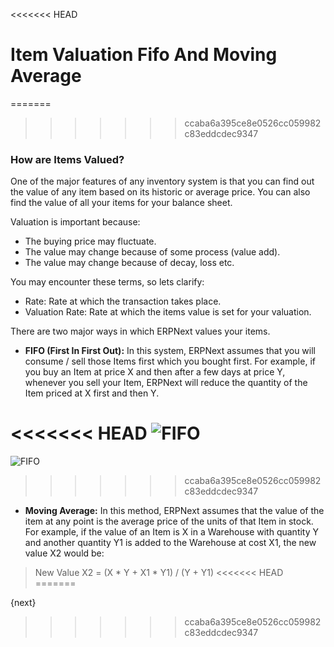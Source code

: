 <<<<<<< HEAD
# Item Valuation Fifo And Moving Average

=======
>>>>>>> ccaba6a395ce8e0526cc059982c83eddcdec9347
### How are Items Valued?

One of the major features of any inventory system is that you can find out the
value of any item based on its historic or average price. You can also find
the value of all your items for your balance sheet.

Valuation is important because:

  * The buying price may fluctuate.
  * The value may change because of some process (value add).
  * The value may change because of decay, loss etc.

You may encounter these terms, so lets clarify:

  * Rate: Rate at which the transaction takes place.
  * Valuation Rate: Rate at which the items value is set for your valuation.

There are two major ways in which ERPNext values your items.

  * **FIFO (First In First Out):** In this system, ERPNext assumes that you will consume / sell those Items first which you bought first. For example, if you buy an Item at price X and then after a few days at price Y, whenever you sell your Item, ERPNext will reduce the quantity of the Item priced at X first and then Y.

<<<<<<< HEAD
<img alt="FIFO" class="screenshot" src="/docs/assets/img/stock/fifo.png">
=======
![FIFO]({{docs_base_url}}/assets/old_images/erpnext/fifo.png)
>>>>>>> ccaba6a395ce8e0526cc059982c83eddcdec9347

  * **Moving Average:** In this method, ERPNext assumes that the value of the item at any point is the average price of the units of that Item in stock. For example, if the value of an Item is X in a Warehouse with quantity Y and another quantity Y1 is added to the Warehouse at cost X1, the new value X2 would be:

> New Value X2 = (X * Y + X1 * Y1) / (Y + Y1)
<<<<<<< HEAD
=======

{next}
>>>>>>> ccaba6a395ce8e0526cc059982c83eddcdec9347
